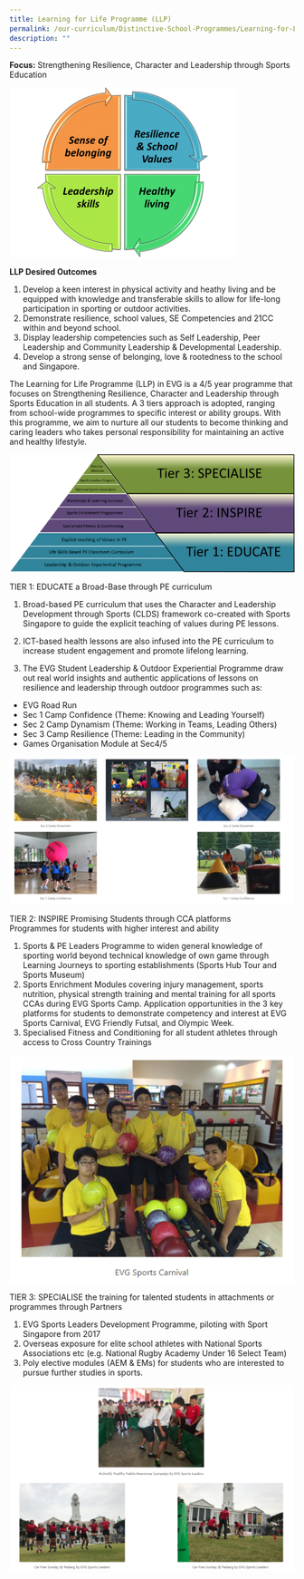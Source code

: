 ```yaml
---
title: Learning for Life Programme (LLP)
permalink: /our-curriculum/Distinctive-School-Programmes/Learning-for-Life-Programme-LLP/
description: ""
---
```

**Focus:** Strengthening Resilience, Character and Leadership through Sports Education

![](/images/Our%20Curriculum/Distinctive%20School%20Programmes/Learning%20for%20Life%20Programme/L1.png)

**LLP Desired Outcomes**

1.  Develop a keen interest in physical activity and heathy living and be equipped with knowledge and transferable skills to allow for life-long participation in sporting or outdoor activities.
2.  Demonstrate resilience, school values, SE Competencies and 21CC within and beyond school.
3.  Display leadership competencies such as Self Leadership, Peer Leadership and Community Leadership & Developmental Leadership.
4.  Develop a strong sense of belonging, love & rootedness to the school and Singapore.

The Learning for Life Programme (LLP) in EVG is a 4/5 year programme that focuses on Strengthening Resilience, Character and Leadership through Sports Education in all students. A 3 tiers approach is adopted, ranging from school-wide programmes to specific interest or ability groups. With this programme, we aim to nurture all our students to become thinking and caring leaders who takes personal responsibility for maintaining an active and healthy lifestyle.

![](/images/Our%20Curriculum/Distinctive%20School%20Programmes/Learning%20for%20Life%20Programme/L2.png)

TIER 1: EDUCATE a Broad-Base through PE curriculum

1.  Broad-based PE curriculum that uses the Character and Leadership Development through Sports (CLDS) framework co-created with Sports Singapore to guide the explicit teaching of values during PE lessons.

2.  ICT-based health lessons are also infused into the PE curriculum to increase student engagement and promote lifelong learning.

3.  The EVG Student Leadership & Outdoor Experiential Programme draw out real world insights and authentic applications of lessons on resilience and leadership through outdoor programmes such as:

*   EVG Road Run
*   Sec 1 Camp Confidence (Theme: Knowing and Leading Yourself)
*   Sec 2 Camp Dynamism (Theme: Working in Teams, Leading Others)
*   Sec 3 Camp Resilience (Theme: Leading in the Community)
*   Games Organisation Module at Sec4/5

![](/images/Our%20Curriculum/Distinctive%20School%20Programmes/Learning%20for%20Life%20Programme/L3.png)


TIER 2: INSPIRE Promising Students through CCA platforms  
Programmes for students with higher interest and ability

1.  Sports & PE Leaders Programme to widen general knowledge of sporting world beyond technical knowledge of own game through Learning Journeys to sporting establishments (Sports Hub Tour and Sports Museum)
2.  Sports Enrichment Modules covering injury management, sports nutrition, physical strength training and mental training for all sports CCAs during EVG Sports Camp. Application opportunities in the 3 key platforms for students to demonstrate competency and interest at EVG Sports Carnival, EVG Friendly Futsal, and Olympic Week.
3.  Specialised Fitness and Conditioning for all student athletes through access to Cross Country Trainings

![](/images/Our%20Curriculum/Distinctive%20School%20Programmes/Learning%20for%20Life%20Programme/L4.png)



TIER 3: SPECIALISE the training for talented students in attachments or programmes through Partners

1.  EVG Sports Leaders Development Programme, piloting with Sport Singapore from 2017
2.  Overseas exposure for elite school athletes with National Sports Associations etc (e.g. National Rugby Academy Under 16 Select Team)
3.  Poly elective modules (AEM & EMs) for students who are interested to pursue further studies in sports.

![](/images/Our%20Curriculum/Distinctive%20School%20Programmes/Learning%20for%20Life%20Programme/L5.png)